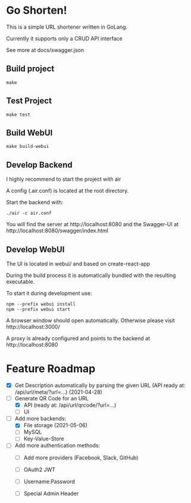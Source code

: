 Go Shorten!
===============

This is a simple URL shortener written in GoLang.

Currently it supports only a CRUD API interface

See more at docs/swagger.json

## Build project

```
make
```

## Test Project

```
make test
```

## Build WebUI

```
make build-webui
```

## Develop Backend

I highly recommend to start the project with air

A config (.air.conf) is located at the root directory.

Start the backend with:

```
./air -c air.conf
``` 

You will find the server at http://localhost:8080 and the Swagger-UI at http://localhost:8080/swagger/index.html

## Develop WebUI

The UI is located in webui/ and based on create-react-app

During the build process it is automatically bundled with the resulting executable.

To start it during development use:

```
npm --prefix webui install
npm --prefix webui start    
```

A browser window should open automatically. Otherwise please visit http://localhost:3000/

A proxy is already configured and points to the backend at  http://localhost:8080

# Feature Roadmap

* [x] Get Description automatically by parsing the given URL (API ready at: /api/url/meta/?url=...) (2021-04-28)
* [ ] Generate QR Code for an URL
    * [x] API (ready at: /api/url/qrcode/?url=...)
    * [ ] UI
* [ ] Add more backends:
    * [x] File storage (2021-05-06)
    * [ ] MySQL
    * [ ] Key-Value-Store
* [ ] Add more authentication methods:
    * [ ] Add more providers (Facebook, Slack, GitHub)
    * [ ] OAuth2 JWT
    * [ ] Username:Password
    * [ ] Special Admin Header

